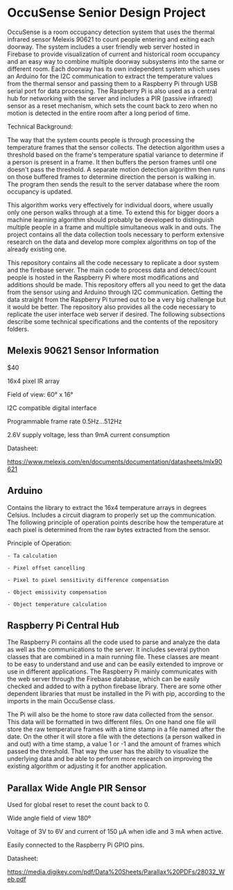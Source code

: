 # OccuSense Senior Design Project

OccuSense is a room occupancy detection system that uses the thermal infrared sensor Melexis 90621 to count people entering and exiting each doorway. The system includes a user friendly web server hosted in Firebase to provide visualization of current and historical room occupancy and an easy way to combine multiple doorway subsystems into the same or different room. Each doorway has its own independent system which uses an Arduino for the I2C communication to extract the temperature values from the thermal sensor and passing them to a Raspberry Pi through USB serial port for data processing. The Raspberry Pi is also used as a central hub for networking with the server and includes a PIR (passive infrared) sensor as a reset mechanism, which sets the count back to zero when no motion is detected in the entire room after a long period of time.


Technical Background:

  The way that the system counts people is through processing the temperature frames that the sensor collects. The detection algorithm uses a threshold based on the frame's temperature spatial variance to determine if a person is present in a frame. It then buffers the person frames until one doesn't pass the threshold. A separate motion detection algorithm then runs on those buffered frames to determine direction the person is walking in. The program then sends the result to the server database where the room occupancy is updated.

  This algorithm works very effectively for individual doors, where usually only one person walks through at a time. To extend this for bigger doors a machine learning algorithm should probably be developed to distinguish multiple people in a frame and multiple simultaneous walk in and outs. The project contains all the data collection tools necessary to perform extensive research on the data and develop more complex algorithms on top of the already existing one.


This repository contains all the code necessary to replicate a door system and the firebase server. The main code to process data and detect/count people is hosted in the Raspberry Pi where most modifications and additions should be made. This repository offers all you need to get the data from the sensor using and Arduino through I2C communication. Getting the data straight from the Raspberry Pi turned out to be a very big challenge but it would be better. The repository also provides all the code necessary to replicate the user interface web server if desired. The following subsections describe some technical specifications and the contents of the repository folders.   

## Melexis 90621 Sensor Information

  $40

  16x4 pixel IR array

  Field of view: 60° x 16°

  I2C compatible digital interface

  Programmable frame rate 0.5Hz…512Hz

  2.6V supply voltage, less than 9mA current consumption

  Datasheet:

  https://www.melexis.com/en/documents/documentation/datasheets/mlx90621


## Arduino

  Contains the library to extract the 16x4 temperature arrays in degrees Celsius. Includes a circuit diagram to properly set up the communication. The following principle of operation points describe how the temperature at each pixel is determined from the raw bytes extracted from the sensor.

  Principle of Operation:

    - Ta calculation

    - Pixel offset cancelling

    - Pixel to pixel sensitivity difference compensation

    - Object emissivity compensation

    - Object temperature calculation


## Raspberry Pi Central Hub

  The Raspberry Pi contains all the code used to parse and analyze the data as well as the communications to the server. It includes several python classes that are combined in a main running file. These classes are meant to be easy to understand and use and can be easily extended to improve or use in different applications. The Raspberry Pi mainly communicates with the web server through the Firebase database, which can be easily checked and added to with a python firebase library. There are some other dependent libraries that must be installed in the Pi with pip, according to the imports in the main OccuSense class.   

  The Pi will also be the home to store raw data collected from the sensor. This data will be formatted in two different files. On one hand one file will store the raw temperature frames with a time stamp in a file named after the date. On the other it will store a file with the detections (a person walked in and out) with a time stamp, a value 1 or -1 and the amount of frames which passed the threshold. That way the user has the ability to visualize the underlying data and be able to perform more research on improving the existing algorithm or adjusting it for another application.


## Parallax Wide Angle PIR Sensor

  Used for global reset to reset the count back to 0.

  Wide angle field of view 180º

  Voltage of 3V to 6V and current of 150 µA when idle and 3 mA when active.

  Easily connected to the Raspberry Pi GPIO pins.

  Datasheet:

  https://media.digikey.com/pdf/Data%20Sheets/Parallax%20PDFs/28032_Web.pdf
